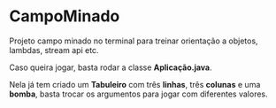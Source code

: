 # CampoMinado

Projeto campo minado no terminal para treinar orientação a objetos, lambdas, stream api etc.

Caso queira jogar, basta rodar a classe <b>Aplicação.java</b>.<br>

Nela já tem criado um <b>Tabuleiro</b> com três <b>linhas</b>, três <b>colunas</b> e uma <b>bomba</b>, basta trocar os argumentos para jogar com diferentes valores.
